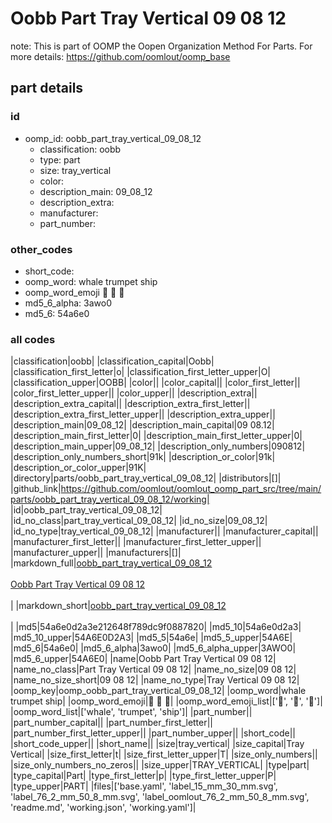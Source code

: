 # Oobb Part Tray Vertical 09 08 12  

note: This is part of OOMP the Oopen Organization Method For Parts. For more details: https://github.com/oomlout/oomp_base

##  part details





### id
* oomp_id: oobb_part_tray_vertical_09_08_12
  * classification: oobb
  * type: part
  * size: tray_vertical
  * color: 
  * description_main: 09_08_12
  * description_extra: 
  * manufacturer: 
  * part_number: 

### other_codes
* short_code: 
* oomp_word: whale trumpet ship
* oomp_word_emoji :whale: :trumpet: :ship:
* md5_6_alpha: 3awo0
* md5_6: 54a6e0

### all codes 
|classification|oobb|
|classification_capital|Oobb|
|classification_first_letter|o|
|classification_first_letter_upper|O|
|classification_upper|OOBB|
|color||
|color_capital||
|color_first_letter||
|color_first_letter_upper||
|color_upper||
|description_extra||
|description_extra_capital||
|description_extra_first_letter||
|description_extra_first_letter_upper||
|description_extra_upper||
|description_main|09_08_12|
|description_main_capital|09 08.12|
|description_main_first_letter|0|
|description_main_first_letter_upper|0|
|description_main_upper|09_08_12|
|description_only_numbers|090812|
|description_only_numbers_short|91k|
|description_or_color|91k|
|description_or_color_upper|91K|
|directory|parts/oobb_part_tray_vertical_09_08_12|
|distributors|[]|
|github_link|https://github.com/oomlout/oomlout_oomp_part_src/tree/main/parts/oobb_part_tray_vertical_09_08_12/working|
|id|oobb_part_tray_vertical_09_08_12|
|id_no_class|part_tray_vertical_09_08_12|
|id_no_size|09_08_12|
|id_no_type|tray_vertical_09_08_12|
|manufacturer||
|manufacturer_capital||
|manufacturer_first_letter||
|manufacturer_first_letter_upper||
|manufacturer_upper||
|manufacturers|[]|
|markdown_full|[oobb_part_tray_vertical_09_08_12](https://github.com/oomlout/oomlout_oomp_part_src/tree/main/parts/oobb_part_tray_vertical_09_08_12/working)<br>[](https://github.com/oomlout/oomlout_oomp_part_src/tree/main/parts/oobb_part_tray_vertical_09_08_12/working)<br>[Oobb Part Tray Vertical 09 08 12](https://github.com/oomlout/oomlout_oomp_part_src/tree/main/parts/oobb_part_tray_vertical_09_08_12/working)<br><br>|
|markdown_short|[oobb_part_tray_vertical_09_08_12](https://github.com/oomlout/oomlout_oomp_part_src/tree/main/parts/oobb_part_tray_vertical_09_08_12/working)<br><br>|
|md5|54a6e0d2a3e212648f789dc9f0887820|
|md5_10|54a6e0d2a3|
|md5_10_upper|54A6E0D2A3|
|md5_5|54a6e|
|md5_5_upper|54A6E|
|md5_6|54a6e0|
|md5_6_alpha|3awo0|
|md5_6_alpha_upper|3AWO0|
|md5_6_upper|54A6E0|
|name|Oobb Part Tray Vertical 09 08 12|
|name_no_class|Part Tray Vertical 09 08 12|
|name_no_size|09 08 12|
|name_no_size_short|09 08 12|
|name_no_type|Tray Vertical 09 08 12|
|oomp_key|oomp_oobb_part_tray_vertical_09_08_12|
|oomp_word|whale trumpet ship|
|oomp_word_emoji|:whale: :trumpet: :ship:|
|oomp_word_emoji_list|[':whale:', ':trumpet:', ':ship:']|
|oomp_word_list|['whale', 'trumpet', 'ship']|
|part_number||
|part_number_capital||
|part_number_first_letter||
|part_number_first_letter_upper||
|part_number_upper||
|short_code||
|short_code_upper||
|short_name||
|size|tray_vertical|
|size_capital|Tray Vertical|
|size_first_letter|t|
|size_first_letter_upper|T|
|size_only_numbers||
|size_only_numbers_no_zeros||
|size_upper|TRAY_VERTICAL|
|type|part|
|type_capital|Part|
|type_first_letter|p|
|type_first_letter_upper|P|
|type_upper|PART|
|files|['base.yaml', 'label_15_mm_30_mm.svg', 'label_76_2_mm_50_8_mm.svg', 'label_oomlout_76_2_mm_50_8_mm.svg', 'readme.md', 'working.json', 'working.yaml']|
